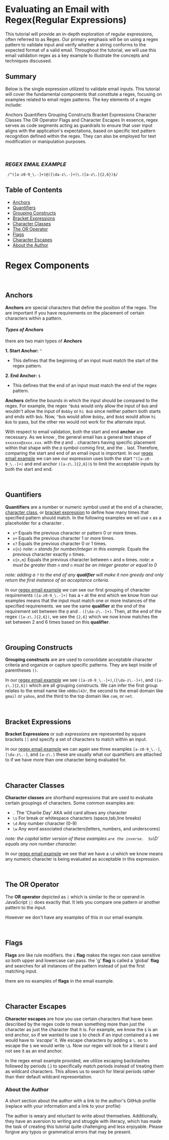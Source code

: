 # Evaluating an Email with Regex(Regular Expressions)

This tutorial will provide an in-depth exploration of regular expressions, often referred to as Regex. Our primary emphasis will be on using a regex pattern to validate input and verify whether a string conforms to the expected format of a valid email. Throughout the tutorial, we will use this email validation regex as a key example to illustrate the concepts and techniques discussed.

## Summary

Below is the single expression utilized to validate email inputs.
This tutorial will cover the fundamental components that constitute a regex, focusing on examples related to email regex patterns. The key elements of a regex include:

Anchors
Quantifiers
Grouping Constructs
Bracket Expressions
Character Classes
The OR Operator
Flags
and Character Escapes
In essence, regex serves as code segments acting as guardrails to ensure that user input aligns with the application's expectations, based on specific text pattern recognition defined within the regex. They can also be employed for text modification or manipulation purposes.

<br>

### ***REGEX EMAIL EXAMPLE***
```
 /^([a-z0-9_\.-]+)@([\da-z\.-]+)\.([a-z\.]{2,6})$/
```


## Table of Contents

- [Anchors](#anchors)
- [Quantifiers](#quantifiers)
- [Grouping Constructs](#grouping-constructs)
- [Bracket Expressions](#bracket-expressions)
- [Character Classes](#character-classes)
- [The OR Operator](#the-or-operator)
- [Flags](#flags)
- [Character Escapes](#character-escapes)
- [About the Author](#about-the-author)

# Regex Components

<br>

## Anchors

**Anchors** are special characters that define the position of the regex. The are important if you have requirements on the placement of certain characters within a pattern. 
<br>
#### *Types of Anchors*
there are two main types of **Anchors**

**1. Start Anchor:** `^`

- This defines that the beginning of an input must match the start of the regex pattern. 

**2. End Anchor:** `$`

- This defines that the end of an input must match the end of the regex pattern. 

**Anchors** define the bounds in which the input should be compared to the regex. 
For example, the regex `^Bob$` would only allow the input of `Bob` and wouldn't allow the input of `Bobby` or `hi Bob` since neither pattern both starts and ends with `Bob`. Now, `^Bob` would allow `Bobby`, and `Bob$` would allow `hi Bob` to pass, but the other rex would not work for the alternate input. 

With respect to email validation, both the start and end **anchor** are necessary. As we know , the general email has a general text shape of `xxxxxxx@xxxx.xxx`. with the `@` and `.` characters having specific placement within that shape with the `@` symbol coming first, and the `.` last. Therefore, comparing the start and end of an email input is important. In our [regex email example](#regex-email-example) we can see our expression uses both the start `^([a-z0-9_\.-]+)` and end anchor `([a-z\.]{2,6})$` to limit the acceptable inputs by both the start and end.

<br>

## Quantifiers

**Quantifiers** are a number or numeric symbol used at the end of a character, [character class](#character-classes), or [bracket expression](#bracket-expressions) to define how many times that specified pattern should match. In the following examples we wil use `x` as a placeholder for a character .

- `x*` Equals the previous character or pattern 0 or more times. 
- `x+` Equals the previous character 1 or more times. 
- `x?` Equals the previous character 0 or 1 times.
- `x{n}` *note: `n` stands for number/integer in this example.* Equals the previous character exactly `n` times. 
- `x{n,m}` Equals the previous character between `n` and `m` times. 
*note: `m` must be greater than `n` and `n` must be an integer greater or equal to 0*

*note: adding a `?` to the end of any **qualifier** will make it non greedy and only return the first instance of an acceptance criteria.*



In our [regex email example](#regex-email-example) we can see our first grouping of character requirements `([a-z0-9_\.-]+)` has a `+` at the end which we know from our examples means that the input must match one or more instances of the specified requirements. we see the same **qualifier** at the end of the requirement set between the `@` and `.` `([\da-z\.-]+)`. Then, at the end of the regex `([a-z\.]{2,6})`, we see the `{2,6}` which we now know matches the set between 2 and 6 times based on this **qualifier**. 

<br>

## Grouping Constructs

**Grouping constructs** are are used to consolidate acceptable character criteria and organize or capture specific patterns. They are kept inside of parentheses `()`. 

In our [regex email example](#regex-email-example) we see `([a-z0-9_\.-]+)`,`([\da-z\.-]+)`, and `([a-z\.]{2,6})` which are all grouping constructs. We can infer the first group relates to the email name like `n00bsl43r`, the second to the email domain like `gmail` or `yahoo`, and the third to the top domain like `com`, or `net`. 

<br>

## Bracket Expressions

**Bracket Expressions** or *sub expressions* are represented by square brackets `[]` and specify a set of characters to match within an input. 

In our [regex email example](#regex-email-example) we can again see three examples `[a-z0-9_\.-]`, `[\da-z\.-]`, and `[a-z\.]` these are usually what our quantifiers are attached to if we have more than one character being evaluated for. 

<br>

## Character Classes

**Character classes** are shorthand expressions that are used to evaluate certain groupings of characters. Some common examples are: 
- `.`  The 'Charlie Day' AKA wild card allows any character
- `\s` For break or whitespace characters (space,tab,line breaks)
- `\d` Any number character (0-9)
- `\w` Any word associated characters(letters, numbers, and underscores)

*note: the capital letter version of these examples ` are the inverse.  So `\D` equals any non number character.*

In our [regex email example](#regex-email-example) we see that we have a `\d` which we know means any numeric character is being evaluated as acceptable in this expression. 

<br>

## The OR Operator

The **OR operator** depicted as `|` which is similar to the or operand in JavaScript `||` does exactly that. It lets you compare one pattern or another pattern to the input.

However we don't have any examples of this in our email example.

<br>

## Flags

**Flags** are like rule modifiers. the `i` **flag** makes the regex non case sensitive so both upper and lowercase can pass. the 'g' **flag** is called a 'global' **flag** and searches for all instances of the pattern instead of just the first matching input. 

there are no examples of **flags** in the email example. 

<br>

## Character Escapes

**Character escapes** are how you use certain characters that have been described by the regex code to mean something more than just the character as just the character that it is. For example, we know the `$` is an end anchor, so if we wanted to use `$` to check if an input contained a `$` we would have to *'escape'* it. We escape characters by adding a `\`. so to escape the `$` we would write `\$`. Now our regex will look for a literal `$` and not see it as an end anchor. 

In the regex email example provided, we utilize escaping backslashes followed by periods (\.) to specifically match periods instead of treating them as wildcard characters. This allows us to search for literal periods rather than their default wildcard representation.

### About the Author

A short section about the author with a link to the author's GitHub profile (replace with your information and a link to your profile)

The author is weary and reluctant to write about themselves. Additionally, they have an aversion to writing and struggle with literacy, which has made the task of creating this tutorial quite challenging and less enjoyable. Please forgive any typos or grammatical errors that may be present.